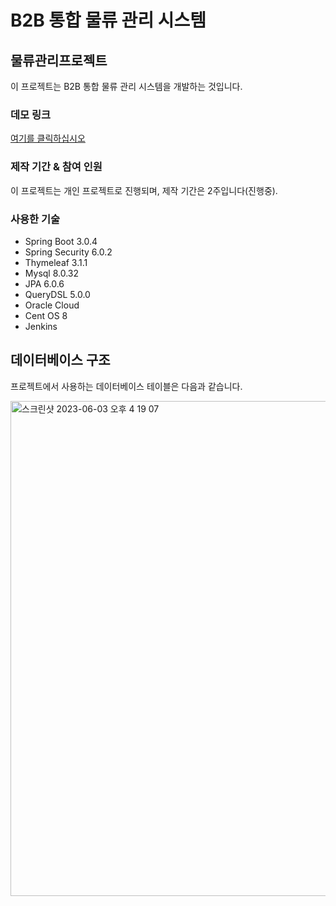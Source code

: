 # B2B 통합 물류 관리 시스템

## 물류관리프로젝트

이 프로젝트는 B2B 통합 물류 관리 시스템을 개발하는 것입니다.

### 데모 링크
[여기를 클릭하십시오](http://131.186.18.42/)

### 제작 기간 & 참여 인원
이 프로젝트는 개인 프로젝트로 진행되며, 제작 기간은 2주입니다(진행중).

### 사용한 기술
* Spring Boot 3.0.4
* Spring Security 6.0.2
* Thymeleaf 3.1.1
* Mysql 8.0.32
* JPA 6.0.6
* QueryDSL 5.0.0
* Oracle Cloud
* Cent OS 8
* Jenkins

## 데이터베이스 구조
프로젝트에서 사용하는 데이터베이스 테이블은 다음과 같습니다.

<img width="792" alt="스크린샷 2023-06-03 오후 4 19 07" src="https://github.com/ctccts22/logistics/assets/115934236/a92f87d1-1422-498f-ab1d-8170ede90449">
